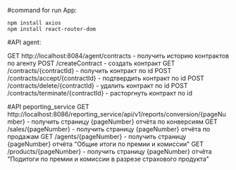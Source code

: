 #command for run App:
    
    npm install axios
    npm install react-router-dom

#API agent:

GET http://localhost:8084/agent/contracts - получить историю контрактов по агенту
POST                           /createContract - создать контракт
GET                            /contracts/{contractId} - получить контракт по id
POST                           /contracts/accept/{contractId} - подтвердить контракт по id
POST                           /contracts/delete/{contractId} - удалить контракт по id
POST                           /contracts/terminate/{contractId} - расторгнуть контракт по id

#API peporting_service
GET http://localhost:8086/reporting_service/api/v1/reports/conversion/{pageNumber} - получить страницу {pageNumber} отчёта по конверсиям
GET                                                       /sales/{pageNumber} - получить страницу {pageNumber} отчёта по продажам
GET                                                       /agents/{pageNumber} - получить страницу {pageNumber} отчёта "Общие итоги по премии и комиссии"
GET                                                       /products/{pageNumber} - получить страницу {pageNumber} отчёта "Подитоги по премии и комиссии в разрезе страхового продукта"